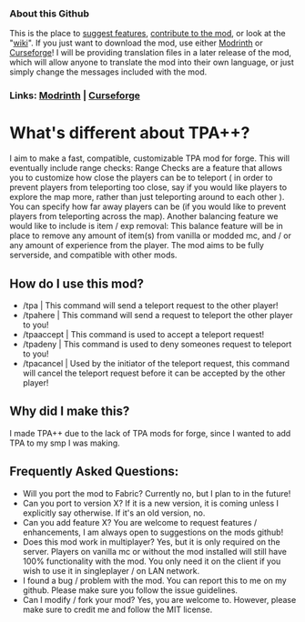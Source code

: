 ### About this Github
This is the place to [suggest features](https://github.com/SuperRicky14/TpaPlusPlus/issues), [contribute to the mod](https://github.com/SuperRicky14/TpaPlusPlus/pulls), or look at the "[wiki](https://github.com/SuperRicky14/TpaPlusPlus/wiki)". If you just want to download the mod, use either [Modrinth](https://modrinth.com/mod/tpa++) or [Curseforge](https://www.curseforge.com/minecraft/mc-mods/tpaplusplus)! I will be providing translation files in a later release of the mod, which will allow anyone to translate the mod into their own language, or just simply change the messages included with the mod.

### Links: [Modrinth](https://modrinth.com/mod/tpa++) | [Curseforge](https://www.curseforge.com/minecraft/mc-mods/tpaplusplus)

# What's different about TPA++?
I aim to make a fast, compatible, customizable TPA mod for forge. This will eventually include range checks:
Range Checks are a feature that allows you to customize how close the players can be to teleport ( in order to prevent players from teleporting too close, say if you would like players to explore the map more, rather than just teleporting around to each other ). You can specify how far away players can be (if you would like to prevent players from teleporting across the map).
Another balancing feature we would like to include is item / exp removal: This balance feature will be in place to remove any amount of item(s) from vanilla or modded mc, and / or any amount of experience from the player.
The mod aims to be fully serverside, and compatible with other mods.

## How do I use this mod?
* /tpa | This command will send a teleport request to the other player!
* /tpahere | This command will send a request to teleport the other player to you!
* /tpaaccept | This command is used to accept a teleport request!
* /tpadeny | This command is used to deny someones request to teleport to you!
* /tpacancel | Used by the initiator of the teleport request, this command will cancel the teleport request before it can be accepted by the other player!

## Why did I make this?
I made TPA++ due to the lack of TPA mods for forge, since I wanted to add TPA to my smp I was making.

## Frequently Asked Questions:
* Will you port the mod to Fabric?
        Currently no, but I plan to in the future!
* Can you port to version X?
        If it is a new version, it is coming unless I explicitly say otherwise. If it's an old version, no.
* Can you add feature X?
        You are welcome to request features / enhancements, I am always open to suggestions on the mods github!
* Does this mod work in multiplayer?
        Yes, but it is only required on the server. Players on vanilla mc or without the mod installed will still have 100% functionality with the mod. You only need it on the client if you wish to use it in singleplayer / on LAN network.
* I found a bug / problem with the mod.
        You can report this to me on my github. Please make sure you follow the issue guidelines.
* Can I modify / fork your mod?
        Yes, you are welcome to. However, please make sure to credit me and follow the MIT license.
